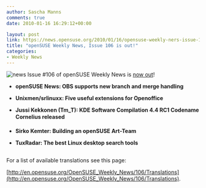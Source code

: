 ```yaml
---
author: Sascha Manns
comments: true
date: 2010-01-16 16:29:12+00:00

layout: post
link: https://news.opensuse.org/2010/01/16/opensuse-weekly-ners-issue-106-is-out/
title: "openSUSE Weekly News, Issue 106 is out!"
categories:
- Weekly News
---
```

![news](http://static.opensuse.org/images/knewsticker.png) Issue #106 of openSUSE Weekly News is [now out](http://en.opensuse.org/OpenSUSE_Weekly_News/106)!



	
  * **openSUSE News: OBS supports new  branch and merge handling**

	
  * **Unixmen/srlinuxx: Five useful  extensions for Openoffice**

	
  * **Jussi Kekkonen (Tm_T): KDE Software  Compilation 4.4 RC1 Codename Cornelius released**

	
  * **Sirko Kemter: Building an openSUSE  Art-Team**

	
  * **TuxRadar: The best Linux desktop  search tools**





## 






For a list of available translations see this page:

[http://en.opensuse.org/OpenSUSE_Weekly_News/106/Translations](http://en.opensuse.org/OpenSUSE_Weekly_News/106/Translations).		
